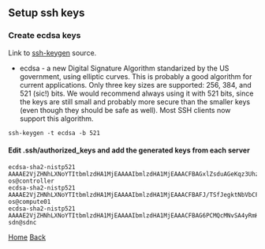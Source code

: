 ## Setup ssh keys
### Create ecdsa keys
Link to [ssh-keygen](https://www.ssh.com/ssh/keygen/#choosing-an-algorithm-and-key-size) source.

- ecdsa - a new Digital Signature Algorithm standarized by the US government, using elliptic curves. This is probably a good algorithm for current applications. Only three key sizes are supported: 256, 384, and 521 (sic!) bits. We would recommend always using it with 521 bits, since the keys are still small and probably more secure than the smaller keys (even though they should be safe as well). Most SSH clients now support this algorithm.

```
ssh-keygen -t ecdsa -b 521
```

#### Edit .ssh/authorized_keys and add the generated keys from each server
```
ecdsa-sha2-nistp521 AAAAE2VjZHNhLXNoYTItbmlzdHA1MjEAAAAIbmlzdHA1MjEAAACFBAGxlZsduAGeKqz3UhzHeXiJOsRlBQTZIyOxA0DrXso9ncDveooDqUr+Xw5XZx44nHFNjWocoQowDdaA8jj0DYEs9wF5ELGj/rm4n6a1b6tXVAlb3Vojb5C0mZfx2gUA6i5GNnNXONRttaW53XeOoD/VDM9tlgBnpa04bBQ1naTiLbQsQg== os@controller
ecdsa-sha2-nistp521 AAAAE2VjZHNhLXNoYTItbmlzdHA1MjEAAAAIbmlzdHA1MjEAAACFBAFJ/TSfJegktNbVbCF2L1hte8qfDtgk/zArlNq4vgEAKRePSEYnoFldlGVn5zDqnvLP2xy6WrcFUjO2TOeTnmqQ1gEzcBOjUXeYdA7LO1J8yARvvAMOk4IiuVTvGUdCIW8uDpXwfqCxqeKbSudo3LVLgt/ZcRg1QENyRLP/zqixIJoEsA== os@compute01
ecdsa-sha2-nistp521 AAAAE2VjZHNhLXNoYTItbmlzdHA1MjEAAAAIbmlzdHA1MjEAAACFBAG6PCMQcMNvSA4yRmHETOYdj60fsJo4n8FOBKmlw2fJR7xWMND0DQWTVvPssv3bw1iKn5zLbx4aeVd7idKT00HsjwB4mX1/+UBVUeP/21tp50J3XsG5Pdwz4JL6LeRWvurKoU66bpBR5u0Iuo9VrJlHfn3GbCiHzke7uUt3QBmBWkxroQ== sdn@sdnc
```

[Home](https://github.com/kukkalli/OpenStack#openstack-installation-guide)
[Back](https://github.com/kukkalli/OpenStack#initial-setup)